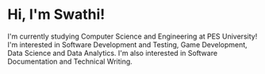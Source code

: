 # Hi, I'm Swathi! 
I'm currently studying Computer Science and Engineering at PES University! I'm interested in Software Development and Testing, Game Development, Data Science and Data Analytics. I'm also interested in Software Documentation and Technical Writing.
